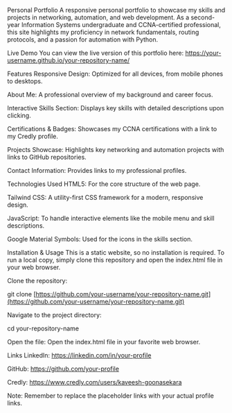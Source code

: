Personal Portfolio
A responsive personal portfolio to showcase my skills and projects in networking, automation, and web development. As a second-year Information Systems undergraduate and CCNA-certified professional, this site highlights my proficiency in network fundamentals, routing protocols, and a passion for automation with Python.

Live Demo
You can view the live version of this portfolio here:
https://your-username.github.io/your-repository-name/

Features
Responsive Design: Optimized for all devices, from mobile phones to desktops.

About Me: A professional overview of my background and career focus.

Interactive Skills Section: Displays key skills with detailed descriptions upon clicking.

Certifications & Badges: Showcases my CCNA certifications with a link to my Credly profile.

Projects Showcase: Highlights key networking and automation projects with links to GitHub repositories.

Contact Information: Provides links to my professional profiles.

Technologies Used
HTML5: For the core structure of the web page.

Tailwind CSS: A utility-first CSS framework for a modern, responsive design.

JavaScript: To handle interactive elements like the mobile menu and skill descriptions.

Google Material Symbols: Used for the icons in the skills section.

Installation & Usage
This is a static website, so no installation is required. To run a local copy, simply clone this repository and open the index.html file in your web browser.

Clone the repository:

git clone [https://github.com/your-username/your-repository-name.git](https://github.com/your-username/your-repository-name.git)

Navigate to the project directory:

cd your-repository-name

Open the file:
Open the index.html file in your favorite web browser.

Links
LinkedIn: https://linkedin.com/in/your-profile

GitHub: https://github.com/your-profile

Credly: https://www.credly.com/users/kaveesh-goonasekara

Note: Remember to replace the placeholder links with your actual profile links.
